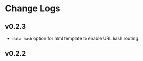 # Change Logs

## v0.2.3

- `data-hash` option for html template to enable URL hash routing

## v0.2.2
